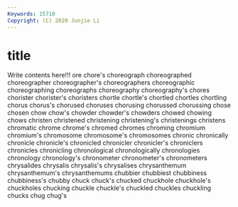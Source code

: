 ```yaml
---
Keywords: 15710
Copyright: (C) 2020 Junjie Li
---
```


# title

Write contents here!!!
ore 
chore's 
choreograph 
choreographed 
choreographer 
choreographer's 
choreographers
choreographic 
choreographing 
choreographs 
choreography 
choreography's 
chores 
chorister 
chorister's 
choristers 
chortle
chortle's 
chortled 
chortles 
chortling 
chorus 
chorus's 
chorused 
choruses 
chorusing 
chorussed
chorussing 
chose 
chosen 
chow 
chow's 
chowder 
chowder's 
chowders 
chowed 
chowing
chows 
christen 
christened 
christening 
christening's 
christenings 
christens 
chromatic 
chrome 
chrome's
chromed 
chromes 
chroming 
chromium 
chromium's 
chromosome 
chromosome's 
chromosomes 
chronic 
chronically
chronicle 
chronicle's 
chronicled 
chronicler 
chronicler's 
chroniclers 
chronicles 
chronicling 
chronological 
chronologically
chronologies 
chronology 
chronology's 
chronometer 
chronometer's 
chronometers 
chrysalides 
chrysalis 
chrysalis's 
chrysalises
chrysanthemum 
chrysanthemum's 
chrysanthemums 
chubbier 
chubbiest 
chubbiness 
chubbiness's 
chubby 
chuck 
chuck's
chucked 
chuckhole 
chuckhole's 
chuckholes 
chucking 
chuckle 
chuckle's 
chuckled 
chuckles 
chuckling
chucks 
chug 
chug's 
